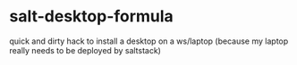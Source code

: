 # salt-desktop-formula
quick and dirty hack to install a desktop on a ws/laptop
(because my laptop really needs to be deployed by saltstack)

